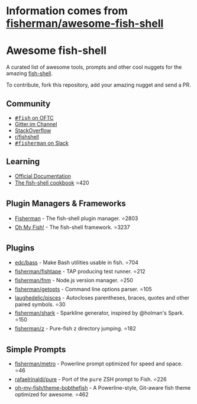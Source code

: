 # Information comes from [fisherman/awesome-fish-shell](https://github.com/fisherman/awesome-fish-shell)
# Awesome fish-shell

A curated list of awesome tools, prompts and other cool nuggets for the amazing [fish-shell](https://github.com/fish-shell/fish-shell).

To contribute, fork this repository, add your amazing nugget and send a PR.

## Community

* [<samp>#fish</samp> on OFTC](https://webchat.oftc.net/?channels=fish)
* [Gitter.im Channel](https://gitter.im/fish-shell/fish-shell)
* [StackOverflow](http://stackoverflow.com/questions/tagged/fish)
* [r/fishshell](https://www.reddit.com/r/fishshell/)
* [<samp>#fisherman</samp> on Slack](https://fisherman-wharf.herokuapp.com)

## Learning

* [Official Documentation](http://fishshell.com/docs/current/index.html)
* [The fish-shell cookbook](https://github.com/jorgebucaran/fish-shell-cookbook) :star:420

## Plugin Managers & Frameworks

* [Fisherman](https://github.com/fisherman/fisherman) - The fish-shell plugin manager. :star:2803
* [Oh My Fish!](https://github.com/oh-my-fish/oh-my-fish) - The fish-shell framework. :star:3237

## Plugins

* [edc/bass](https://github.com/edc/bass) - Make Bash utilities usable in fish. :star:704
* [fisherman/fishtape](https://github.com/fisherman/fishtape) - TAP producing test runner. :star:212
* [fisherman/fnm](https://github.com/fisherman/fnm) - Node.js version manager. :star:250
* [fisherman/getopts](https://github.com/fisherman/getopts) - Command line options parser. :star:105
* [laughedelic/pisces](https://github.com/laughedelic/pisces) - Autocloses parentheses, braces, quotes and other paired symbols. :star:30
* [fisherman/shark](https://github.com/fisherman/shark) - Sparkline generator, inspired by @holman's Spark. :star:150
* [fisherman/z](https://github.com/fisherman/z) - Pure-fish z directory jumping. :star:182

## Simple Prompts

* [fisherman/metro](https://github.com/fisherman/metro) - Powerline prompt optimized for speed and space. :star:46
* [rafaelrinaldi/pure](https://github.com/rafaelrinaldi/pure) - Port of the <samp>pure</samp> ZSH prompt to Fish. :star:226
* [oh-my-fish/theme-bobthefish](https://github.com/oh-my-fish/theme-bobthefish) - A Powerline-style, Git-aware fish theme optimized for awesome. :star:462

